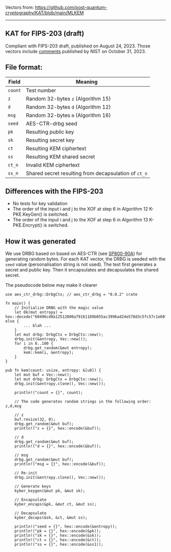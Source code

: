 Vectors from: https://github.com/post-quantum-cryptography/KAT/blob/main/MLKEM

<hr>

## KAT for FIPS-203 (draft)

Compliant with FIPS-203 draft, published on August 24, 2023. Those vectors
include
[comments](https://csrc.nist.gov/Projects/post-quantum-cryptography/post-quantum-cryptography-standardization/example-files)
published by NIST on October 31, 2023.

## File format:

| Field   | Meaning                                              |
| ------- | ---------------------------------------------------- |
| `count` | Test number                                          |
| `z`     | Random 32-bytes `z` (Algorithm 15)                   |
| `d`     | Random 32-bytes `d` (Algorithm 12)                   |
| `msg`   | Random 32-bytes `m` (Algorithm 16)                   |
| `seed`  | AES-CTR-drbg seed                                    |
| `pk`    | Resulting public key                                 |
| `sk`    | Resulting secret key                                 |
| `ct`    | Resulting KEM ciphertext                             |
| `ss`    | Resulting KEM shared secret                          |
| `ct_n`  | Invalid KEM ciphertext                               |
| `ss_n`  | Shared secret resulting from decapsulation of `ct_n` |

## Differences with the FIPS-203

- No tests for key validation
- The order of the input i and j to the XOF at step 6 in Algorithm 12
  K-PKE.KeyGen() is switched.
- The order of the input i and j to the XOF at step 6 in Algorithm 13
  K-PKE.Encrypt() is switched.

## How it was generated

We use DRBG based on based on AES-CTR (see
[SP800-90A](https://nvlpubs.nist.gov/nistpubs/SpecialPublications/NIST.SP.800-90Ar1.pdf))
for generating random bytes. For each KAT vector, the DRBG is seeded with the
`seed` value (personalisation string is not used). The test first generates a
secret and public key. Then it encapsulates and decapsulates the shared secret.

The pseudocode below may make it clearer

```
use aes_ctr_drbg::DrbgCtx; // aes_ctr_drbg = "0.0.2" crate

fn main() {
    // Initialize DRBG with the magic value
    let Ok(mut entropy) = hex::decode("60496cd0a12512800a79161189b055ac3996ad24e578d3c5fc57c1e60fa2eb4e550d08e51e9db7b67f1a616681d9182d") else {
        ... blah ...
    }
    let mut drbg: DrbgCtx = DrbgCtx::new();
    drbg.init(&entropy, Vec::new());
    for i in 0..100 {
        drbg.get_random(&mut entropy);
        kem::kem(i, &entropy);
    }
}

pub fn kem(count: usize, entropy: &[u8]) {
    let mut buf = Vec::new();
    let mut drbg: DrbgCtx = DrbgCtx::new();
    drbg.init(&entropy.clone(), Vec::new());

    println!("count = {}", count);

    // The code generates random strings in the following order: z,d,msg

    // z
    buf.resize(32, 0);
    drbg.get_random(&mut buf);
    println!("z = {}", hex::encode(&buf));

    // d
    drbg.get_random(&mut buf);
    println!("d = {}", hex::encode(&buf));

    // msg
    drbg.get_random(&mut buf);
    println!("msg = {}", hex::encode(&buf));

    // Re-init
    drbg.init(&entropy.clone(), Vec::new());

    // Generate keys
    kyber_keygen(&mut pk, &mut sk);

    // Encapsulate
    kyber_encaps(&pk, &mut ct, &mut ss);

    // Decapsulate
    kyber_decaps(&sk, &ct, &mut ss);

    println!("seed = {}", hex::encode(&entropy));
    println!("pk = {}", hex::encode(&pk));
    println!("sk = {}", hex::encode(&sk));
    println!("ct = {}", hex::encode(&ct));
    println!("ss = {}", hex::encode(&ss1));
```
